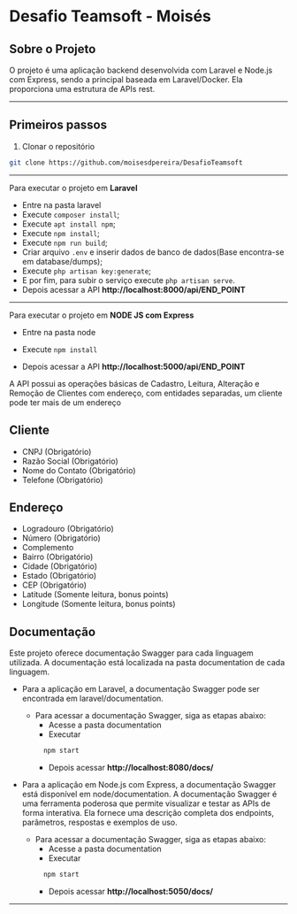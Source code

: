 # Desafio Teamsoft - Moisés

## Sobre o Projeto
O projeto é uma aplicação backend desenvolvida com Laravel e 
Node.js com Express, sendo a principal baseada em Laravel/Docker. 
Ela proporciona uma estrutura de APIs rest.

---

## Primeiros passos
1. Clonar o repositório
```bash
git clone https://github.com/moisesdpereira/DesafioTeamsoft
```

---
Para executar o projeto em **Laravel**
- Entre na pasta laravel
- Execute `composer install`;
- Execute `apt install npm`;
- Execute `npm install`;
- Execute `npm run build`;
- Criar arquivo `.env` e inserir dados de banco de dados(Base encontra-se em database/dumps);
- Execute `php artisan key:generate`;
- E por fim, para subir o serviço execute `php artisan serve`.
- Depois acessar a API **http://localhost:8000/api/END_POINT**
---
Para executar o projeto em **NODE JS com Express**
- Entre na pasta node
- Execute `npm install`

- Depois acessar a API **http://localhost:5000/api/END_POINT**

A API possui as operações básicas de Cadastro, Leitura, Alteração e Remoção de Clientes com endereço, com entidades separadas, um cliente pode ter mais de um endereço
## Cliente
* CNPJ (Obrigatório)
* Razão Social (Obrigatório)
* Nome do Contato (Obrigatório)
* Telefone (Obrigatório)

## Endereço
* Logradouro (Obrigatório)
* Número (Obrigatório)
* Complemento
* Bairro (Obrigatório)
* Cidade (Obrigatório)
* Estado (Obrigatório)
* CEP (Obrigatório)
* Latitude (Somente leitura, bonus points)
* Longitude (Somente leitura, bonus points)

## Documentação
Este projeto oferece documentação Swagger para cada linguagem utilizada. A documentação está localizada na pasta documentation de cada linguagem.

- Para a aplicação em Laravel, a documentação Swagger pode ser encontrada em laravel/documentation.
  - Para acessar a documentação Swagger, siga as etapas abaixo:
    - Acesse a pasta documentation 
    - Executar
    ```bash
      npm start
    ```
    - Depois acessar **http://localhost:8080/docs/**

- Para a aplicação em Node.js com Express, a documentação Swagger está disponível em node/documentation.
A documentação Swagger é uma ferramenta poderosa que permite visualizar e testar as APIs de forma interativa. Ela fornece uma descrição completa dos endpoints, parâmetros, respostas e exemplos de uso.
    - Para acessar a documentação Swagger, siga as etapas abaixo:
        - Acesse a pasta documentation
        - Executar
        ```bash
          npm start
        ```
        - Depois acessar **http://localhost:5050/docs/**
---